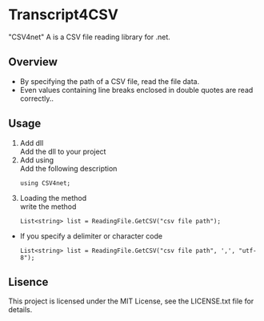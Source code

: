 # Transcript4CSV
"CSV4net" A is a CSV file reading library for .net.

## Overview
- By specifying the path of a CSV file, read the file data.
- Even values ​​containing line breaks enclosed in double quotes are read correctly..

## Usage
1. Add dll<br>
    Add the dll to your project
2. Add using<br>
    Add the following description
    ```
    using CSV4net;
    ```
3. Loading the method<br>
    write the method
    ```
    List<string> list = ReadingFile.GetCSV("csv file path");
    ```
- If you specify a delimiter or character code<br>
    ```
    List<string> list = ReadingFile.GetCSV("csv file path", ',', "utf-8");
    ```

## Lisence
This project is licensed under the MIT License, see the LICENSE.txt file for details.